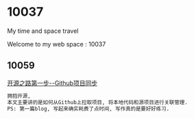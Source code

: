 # 10037
My time and space travel

Welcome to my web space : 10037

## 10059 
[开源之路第一步--Github项目同步](https://github.com/shijie666/10037/blob/main/202012/10059.md)
```txt
拥抱开源,   
本文主要讲的是如何从Github上拉取项目, 将本地代码和源项目进行关联管理.  
PS: 第一篇blog, 写起来确实耗费了点时间, 写作真的是要好好练习.
```